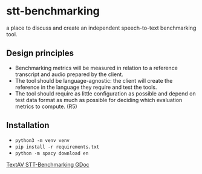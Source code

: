 # stt-benchmarking
a place to discuss and create an independent speech-to-text benchmarking tool.

## Design principles
- Benchmarking metrics will be measured in relation to a reference transcript and audio prepared by the client.   
- The tool should be language-agnostic: the client will create the reference in the language they require and test the tools.  
- The tool should require as little configuration as possible and depend on test data format as much as possible for deciding which evaluation metrics to compute. (R5)

## Installation
- `python3 -m venv venv`
- `pip install -r requirements.txt`
- `python -m spacy download en`


[TextAV STT-Benchmarking GDoc](https://docs.google.com/document/d/14BKrWuK4Wkqr_IYYU2OjBu1QrpwiLdj7XEKMn6tbC4U/edit)
